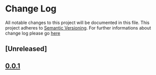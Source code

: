 # Change Log
All notable changes to this project will be documented in this file.
This project adheres to [Semantic Versioning](http://semver.org/).
For further informations about change log please go [here](http://keepachangelog.com/en/0.3.0/)

## [Unreleased]

## [0.0.1](https://github.com/jarvis0/typing-assistant/compare/v0.0.0...v0.0.1)
